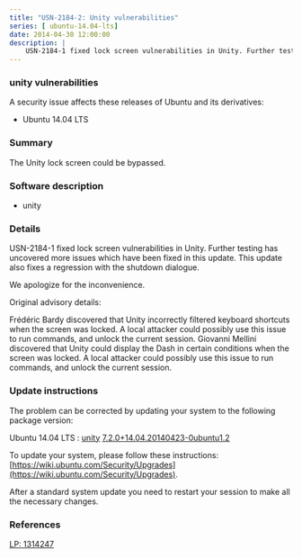 ```yaml
---
title: "USN-2184-2: Unity vulnerabilities"
series: [ ubuntu-14.04-lts]
date: 2014-04-30 12:00:00
description: |
    USN-2184-1 fixed lock screen vulnerabilities in Unity. Further testing has uncovered more issues which have been fixed in this update. This update also fixes a regression with the shutdown dialogue.
--- 
```

 
 


### unity vulnerabilities

A security issue affects these releases of Ubuntu and its derivatives:

* Ubuntu 14.04 LTS

### Summary

The Unity lock screen could be bypassed. 

### Software description

* unity 

### Details

USN-2184-1 fixed lock screen vulnerabilities in Unity. Further testing has uncovered more issues which have been fixed in this update. This update also fixes a regression with the shutdown dialogue.

We apologize for the inconvenience.

Original advisory details:

 Frédéric Bardy discovered that Unity incorrectly filtered keyboard shortcuts when the screen was locked. A local attacker could possibly use this issue to run commands, and unlock the current session. Giovanni Mellini discovered that Unity could display the Dash in certain conditions when the screen was locked. A local attacker could possibly use this issue to run commands, and unlock the current session. 

### Update instructions

The problem can be corrected by updating your system to the following package version:

Ubuntu 14.04 LTS
 : [unity](https://launchpad.net/ubuntu/+source/unity) <span> [7.2.0+14.04.20140423-0ubuntu1.2](https://launchpad.net/ubuntu/+source/unity/7.2.0+14.04.20140423-0ubuntu1.2) </span> 

To update your system, please follow these instructions: [https://wiki.ubuntu.com/Security/Upgrades](https://wiki.ubuntu.com/Security/Upgrades).

After a standard system update you need to restart your session to make all the necessary changes. 

### References

 
 [LP: 1314247](https://launchpad.net/bugs/1314247)
 

